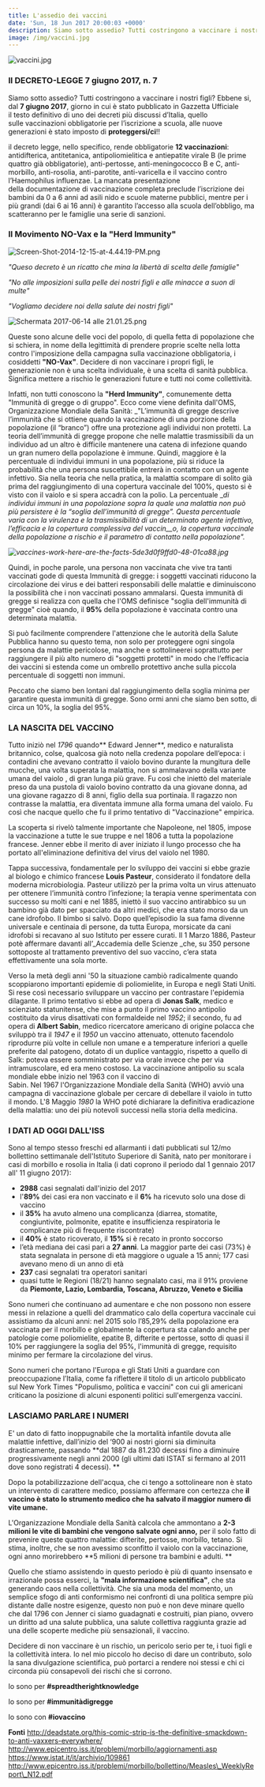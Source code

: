 ```yaml
---
title: L'assedio dei vaccini
date: 'Sun, 18 Jun 2017 20:00:03 +0000'
description: Siamo sotto assedio? Tutti costringono a vaccinare i nostri figli?
image: /img/vaccini.jpg
---
```


![vaccini.jpg](https://silviavernotico.files.wordpress.com/2017/06/vaccini.jpg)

### **Il DECRETO-LEGGE 7 giugno 2017, n. 7**

Siamo sotto assedio? Tutti costringono a vaccinare i nostri figli? Ebbene si, dal **7 giugno 2017**, giorno in cui è stato pubblicato in Gazzetta Ufficiale il testo definitivo di uno dei decreti più discussi d’Italia, quello sulle vaccinazioni obbligatorie per l’iscrizione a scuola, alle nuove generazioni è stato imposto di **proteggersi/ci**!!

il decreto legge, nello specifico, rende obbligatorie **12 vaccinazioni**: antidifterica, antitetanica, antipoliomielitica e antiepatite virale B (le prime quattro già obbligatorie), anti-pertosse, anti-meningococco B e C, anti-morbillo, anti-rosolia, anti-parotite, anti-varicella e il vaccino contro l’Haemophilus influenzae. La mancata presentazione della documentazione di vaccinazione completa preclude l’iscrizione dei bambini da 0 a 6 anni ad asili nido e scuole materne pubblici, mentre per i più grandi (dai 6 ai 16 anni) è garantito l’accesso alla scuola dell’obbligo, ma scatteranno per le famiglie una serie di sanzioni.

### **Il Movimento NO-Vax e la "Herd Immunity"**

![Screen-Shot-2014-12-15-at-4.44.19-PM.png](https://silviavernotico.files.wordpress.com/2017/06/screen-shot-2014-12-15-at-4-44-19-pm1.png)

_"Queso decreto è un ricatto che mina la libertà di scelta delle famiglie"_

_"No alle imposizioni sulla pelle dei nostri figli e alle minacce a suon di multe"_

_"Vogliamo decidere noi della salute dei nostri figli"_

![Schermata 2017-06-14 alle 21.01.25.png](https://silviavernotico.files.wordpress.com/2017/06/schermata-2017-06-14-alle-21-01-25.png)  

Queste sono alcune delle voci del popolo, di quella fetta di popolazione che si schiera, in nome della legittimità di prendere proprie scelte nella lotta contro l'imposizione della campagna sulla vaccinazione obbligatoria, i cosiddetti **"NO-Vax"**. Decidere di non vaccinare i propri figli, le generazionie non è una scelta individuale, è una scelta di sanità pubblica. Significa mettere a rischio le generazioni future e tutti noi come collettività.

Infatti, non tutti conoscono la **"Herd Immunity"**, comunemente detta "Immunità di gregge o di gruppo". Ecco come viene definita dall'OMS, Organizzazione Mondiale della Sanità: _"L’immunità di gregge descrive l’immunità che si ottiene quando la vaccinazione di una porzione della popolazione (il “branco”) offre una protezione agli individui non protetti. La teoria dell’immunità di gregge propone che nelle malattie trasmissibili da un individuo ad un altro è difficile mantenere una catena di infezione quando un gran numero della popolazione è immune. Quindi, maggiore è la percentuale di individui immuni in una popolazione, più si riduce la probabilità che una persona suscettibile entrerà in contatto con un agente infettivo. Sia nella teoria che nella pratica, la malattia scompare di solito già prima del raggiungimento di una copertura vaccinale del 100%, questo si è visto con il vaiolo e si spera accadrà con la polio. La percentuale __di individui immuni in una popolazione sopra la quale una malattia non può più persistere è la “soglia dell’immunità di gregge”. Questa percentuale varia con la virulenza e la trasmissibilità di un determinato agente infettivo, l’efficacia e la copertura complessiva del vaccin__o, la copertura vaccinale della popolazione a rischio e il parametro di contatto nella popolazione"._

_![vaccines-work-here-are-the-facts-5de3d0f9ffd0-48-01ca88.jpg](https://silviavernotico.files.wordpress.com/2017/06/vaccines-work-here-are-the-facts-5de3d0f9ffd0-48-01ca88.jpg)_

Quindi, in poche parole, una persona non vaccinata che vive tra tanti vaccinati gode di questa Immunità di gregge: i soggetti vaccinati riducono la circolazione dei virus e dei batteri responsabili delle malattie e diminuiscono la possibilità che i non vaccinati possano ammalarsi. Questa immunità di gregge si realizza con quella che l'OMS definisce "soglia dell'immunità di gregge" cioè quando, il **95%** della popolazione è vaccinata contro una determinata malattia.

Si può facilmente comprendere l'attenzione che le autorità della Salute Pubblica hanno su questo tema, non solo per proteggere ogni singola persona da malattie pericolose, ma anche e sottolineerei soprattutto per raggiungere il più alto numero di "soggetti protetti" in modo che l’efficacia dei vaccini si estenda come un ombrello protettivo anche sulla piccola percentuale di soggetti non immuni.

Peccato che siamo ben lontani dal raggiungimento della soglia minima per garantire questa immunità di gregge. Sono ormi anni che siamo ben sotto, di circa un 10%, la soglia del 95%.

### **LA NASCITA DEL VACCINO**

Tutto iniziò nel _1796_ quando** Edward Jenner**, medico e naturalista britannico, colse, qualcosa già noto nella credenza popolare dell’epoca: i contadini che avevano contratto il vaiolo bovino durante la mungitura delle mucche, una volta superata la malattia, non si ammalavano della variante umana del vaiolo , di gran lunga più grave. Fu così che iniettò del materiale preso da una pustola di vaiolo bovino contratto da una giovane donna, ad una giovane ragazzo di 8 anni, figlio della sua portinaia. Il ragazzo non contrasse la malattia, era diventata immune alla forma umana del vaiolo. Fu così che nacque quello che fu il primo tentativo di "Vaccinazione" empirica.

La scoperta si rivelò talmente importante che Napoleone, nel 1805, impose la vaccinazione a tutte le sue truppe e nel 1806 a tutta la popolazione francese. Jenner ebbe il merito di aver iniziato il lungo processo che ha portato all'eliminazione definitiva del virus del vaiolo nel 1980.

Tappa successiva, fondamentale per lo sviluppo dei vaccini si ebbe grazie al biologo e chimico francese **Louis Pasteur**, considerato il fondatore della moderna microbiologia. Pasteur utilizzò per la prima volta un virus attenuato per ottenere l’immunità contro l’infezione; la terapia venne sperimentata con successo su molti cani e nel 1885, iniettò il suo vaccino antirabbico su un bambino già dato per spacciato da altri medici, che era stato morso da un cane idrofobo. Il bimbo si salvò. Dopo quell’episodio la sua fama divenne universale e centinaia di persone, da tutta Europa, morsicate da cani idrofobi si recavano al suo Istituto per essere curati. Il 1 Marzo 1886, Pasteur potè affermare davanti all’_Accademia delle Scienze _che, su 350 persone sottoposte al trattamento preventivo del suo vaccino, c’era stata effettivamente una sola morte.

Verso la metà degli anni '50 la situazione cambiò radicalmente quando scoppiarono importanti epidemie di poliomielite, in Europa e negli Stati Uniti. Si rese così necessario sviluppare un vaccino per contrastare l'epidemia dilagante. Il primo tentativo si ebbe ad opera di **Jonas Salk**, medico e scienziato statunitense, che mise a punto il primo vaccino antipolio costituito da virus disattivati con formaldeide nel _1952_; il secondo, fu ad opera di **Albert Sabin**, medico ricercatore americano di origine polacca che sviluppò tra il _1947_ e il _1950_ un vaccino attenuato, ottenuto facendolo riprodurre più volte in cellule non umane e a temperature inferiori a quelle preferite dal patogeno, dotato di un duplice vantaggio, rispetto a quello di Salk: poteva essere somministrato per via orale invece che per via intramuscolare, ed era meno costoso. La vaccinazione antipolio su scala mondiale ebbe inizio nel 1963 con il vaccino di Sabin. Nel 1967 l'Organizzazione Mondiale della Sanità (WHO) avviò una campagna di vaccinazione globale per cercare di debellare il vaiolo in tutto il mondo. L'8 Maggio _1980_ la WHO poté dichiarare la definitiva eradicazione della malattia: uno dei più notevoli successi nella storia della medicina.

### **I DATI AD OGGI DALL'ISS**

Sono al tempo stesso freschi ed allarmanti i dati pubblicati sul 12/mo bollettino settimanale dell'Istituto Superiore di Sanità, nato per monitorare i casi di morbillo e rosolia in Italia (i dati coprono il periodo dal 1 gennaio 2017 all' 11 giugno 2017):

*   **2988** casi segnalati dall'inizio del 2017
*   l'**89%** dei casi era non vaccinato e il **6%** ha ricevuto solo una dose di vaccino
*   il **35%** ha avuto almeno una complicanza (diarrea, stomatite, congiuntivite, polmonite, epatite e insufficienza respiratoria le complicanze più di frequente riscontrate)
*   il **40%** è stato ricoverato, il **15%** si è recato in pronto soccorso
*   l’età mediana dei casi pari a **27 anni**. La maggior parte dei casi (73%) è stata segnalata in persone di età maggiore o uguale a 15 anni; 177 casi avevano meno di un anno di età
*   **237** casi segnalati tra operatori sanitari
*   quasi tutte le Regioni (18/21) hanno segnalato casi, ma il 91% proviene da **Piemonte, Lazio, Lombardia, Toscana, Abruzzo, Veneto e Sicilia**

Sono numeri che continuano ad aumentare e che non possono non essere messi in relazione a quelli del drammatico calo della copertura vaccinale cui assistiamo da alcuni anni: nel 2015 solo l’85,29% della popolazione era vaccinata per il morbillo e globalmente la copertura sta calando anche per patologie come poliomielite, epatite B, difterite e pertosse, sotto di quasi il 10% per raggiungere la soglia del 95%, l'immunità di gregge, requisito minimo per fermare la circolazione del virus.

Sono numeri che portano l'Europa e gli Stati Uniti a guardare con preoccupazione l’Italia, come fa riflettere il titolo di un articolo pubblicato sul New York Times "Populismo, politica e vaccini" con cui gli americani criticano la posizione di alcuni esponenti politici sull'emergenza vaccini.

### LASCIAMO PARLARE I NUMERI

E' un dato di fatto inoppugnabile che la mortalità infantile dovuta alle malattie infettive, dall’inizio del ‘900 ai nostri giorni sia diminuita drasticamente, passando **dal 1887 da 81.230 decessi fino a diminuire progressivamente negli anni 2000 (gli ultimi dati ISTAT si fermano al 2011 dove sono registrati 4 decessi). **

Dopo la potabilizzazione dell'acqua, che ci tengo a sottolineare non è stato un intervento di carattere medico, possiamo affermare con certezza che **il vaccino è stato lo strumento medico che ha salvato il maggior numero di vite umane.** 

L'Organizzazione Mondiale della Sanità calcola che ammontano a **2-3 milioni le vite di bambini che vengono salvate ogni anno,** per il solo fatto di prevenire queste quattro malattie: difterite, pertosse, morbillo, tetano. Si stima, inoltre, che se non avessimo sconfitto il vaiolo con la vaccinazione, ogni anno morirebbero **5 milioni di persone tra bambini e adulti. **

Quello che stiamo assistendo in questo periodo è più di quanto insensato e irrazionale possa esserci, la **"mala informazione scientifica"**, che sta generando caos nella collettività. Che sia una moda del momento, un semplice sfogo di anti conformismo nei confronti di una politica sempre più distante dalle nostre esigenze, questo non può e non deve minare quello che dal 1796 con Jenner ci siamo guadagnati e costruiti, pian piano, ovvero un diritto ad una salute pubblica, una salute collettiva raggiunta grazie ad una delle scoperte mediche più sensazionali, il vaccino.

Decidere di non vaccinare è un rischio, un pericolo serio per te, i tuoi figli e la collettività intera. Io nel mio piccolo ho deciso di dare un contributo, solo la sana divulgazione scientifica, può portarci a rendere noi stessi e chi ci circonda più consapevoli dei rischi che si corrono.

Io sono per **#spreadtherightknowledge**

Io sono per **#immunitàdigregge**

Io sono con **#iovaccino**

**Fonti** http://deadstate.org/this-comic-strip-is-the-definitive-smackdown-to-anti-vaxxers-everywhere/ http://www.epicentro.iss.it/problemi/morbillo/aggiornamenti.asp https://www.istat.it/it/archivio/109861 http://www.epicentro.iss.it/problemi/morbillo/bollettino/Measles\_WeeklyReport\_N12.pdf
